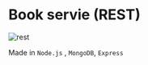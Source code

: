 # Book servie (REST)

![rest](https://user-images.githubusercontent.com/18731391/77221062-61d3c880-6b70-11ea-8d53-7ecb4b0439f5.PNG)


Made in `Node.js` , `MongoDB`, `Express`
